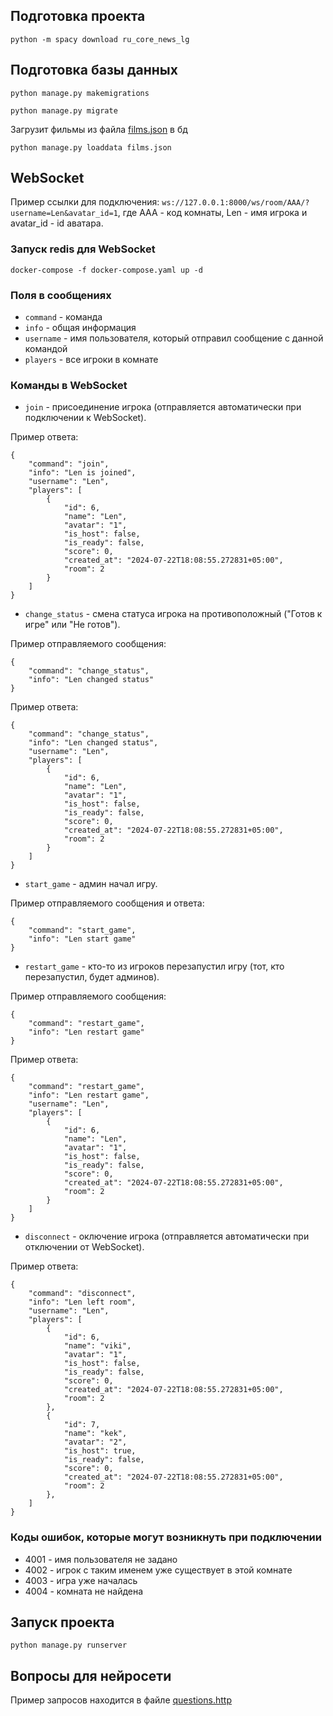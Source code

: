 ## Подготовка проекта
`
python -m spacy download ru_core_news_lg
`


## Подготовка базы данных

`
python manage.py makemigrations
`

`
python manage.py migrate
`


Загрузит фильмы из файла [films.json](films.json) в бд

`
python manage.py loaddata films.json
`

## WebSocket

Пример ссылки для подключения: `ws://127.0.0.1:8000/ws/room/AAA/?username=Len&avatar_id=1`, 
где AAA - код комнаты, Len - имя игрока и avatar_id - id аватара.


### Запуск redis для WebSocket

`
docker-compose -f docker-compose.yaml up -d
`

### Поля в сообщениях
- `command` - команда
- `info` - общая информация
- `username` - имя пользователя, который отправил сообщение с данной командой
- `players` - все игроки в комнате

### Команды в WebSocket

- `join` - присоединение игрока (отправляется автоматически при подключении к WebSocket).

Пример ответа:
```
{
    "command": "join",
    "info": "Len is joined",
    "username": "Len",
    "players": [
        {
            "id": 6,
            "name": "Len",
            "avatar": "1",
            "is_host": false,
            "is_ready": false,
            "score": 0,
            "created_at": "2024-07-22T18:08:55.272831+05:00",
            "room": 2
        }
    ]
}
```

- `change_status` - смена статуса игрока на противоположный ("Готов к игре" или "Не готов").

Пример отправляемого сообщения:
```
{
    "command": "change_status",
    "info": "Len changed status"
}
```

Пример ответа:
```
{
    "command": "change_status",
    "info": "Len changed status",
    "username": "Len",
    "players": [
        {
            "id": 6,
            "name": "Len",
            "avatar": "1",
            "is_host": false,
            "is_ready": false,
            "score": 0,
            "created_at": "2024-07-22T18:08:55.272831+05:00",
            "room": 2
        }
    ]
}
```

- `start_game` - админ начал игру.

Пример отправляемого сообщения и ответа:
```
{
    "command": "start_game",
    "info": "Len start game"
}
```

- `restart_game` - кто-то из игроков перезапустил игру (тот, кто перезапустил, будет админов).

Пример отправляемого сообщения:
```
{
    "command": "restart_game",
    "info": "Len restart game"
}
```

Пример ответа:
```
{
    "command": "restart_game",
    "info": "Len restart game",
    "username": "Len",
    "players": [
        {
            "id": 6,
            "name": "Len",
            "avatar": "1",
            "is_host": false,
            "is_ready": false,
            "score": 0,
            "created_at": "2024-07-22T18:08:55.272831+05:00",
            "room": 2
        }
    ]
}
```

- `disconnect` - оключение игрока (отправляется автоматически при отключении от WebSocket).

Пример ответа:
```
{
    "command": "disconnect",
    "info": "Len left room",
    "username": "Len",
    "players": [
        {
            "id": 6,
            "name": "viki",
            "avatar": "1",
            "is_host": false,
            "is_ready": false,
            "score": 0,
            "created_at": "2024-07-22T18:08:55.272831+05:00",
            "room": 2
        },
        {
            "id": 7,
            "name": "kek",
            "avatar": "2",
            "is_host": true,
            "is_ready": false,
            "score": 0,
            "created_at": "2024-07-22T18:08:55.272831+05:00",
            "room": 2
        },
    ]
}
```

### Коды ошибок, которые могут возникнуть при подключении
- 4001 - имя пользователя не задано
- 4002 - игрок с таким именем уже существует в этой комнате
- 4003 - игра уже началась
- 4004 - комната не найдена

## Запуск проекта

`
python manage.py runserver
`

## Вопросы для нейросети
Пример запросов находится в файле [questions.http](questions/questions.http)